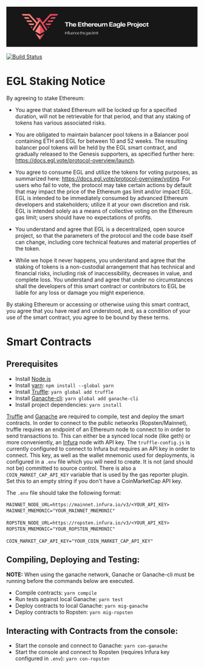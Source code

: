 ![EGL Logo][logo]

[![Build Status](https://travis-ci.com/bloXroute-Labs/egl_genesis.svg?token=7P16gQwBsynsaBwrjxuH&branch=master)](https://travis-ci.com/bloXroute-Labs/egl_genesis)

# EGL Staking Notice
By agreeing to stake Ethereum:

- You agree that staked Ethereum will be locked up for a specified duration, will not be retrievable for that period, and that any staking of tokens has various associated risks.

- You are obligated to maintain balancer pool tokens  in a Balancer pool containing ETH and EGL for between 10 and 52 weeks. The resulting balancer pool tokens will be held by the EGL smart contract, and gradually released to the Genesis supporters, as specified further here: https://docs.egl.vote/protocol-overview/launch.

- You agree to consume EGL and utilize the tokens for voting purposes, as summarized here: https://docs.egl.vote/protocol-overview/voting. For users who fail to vote, the protocol may take certain actions by default that may impact the price of the Ethereum gas limit and/or impact EGL. EGL is intended to be immediately consumed by advanced Ethereum developers and stakeholders; utilize it at your own discretion and risk. EGL is intended solely as a means of collective voting on the Ethereum gas limit; users should have no expectations of profits.

- You understand and agree that EGL is a decentralized, open source project, so that the parameters of the protocol and the code base itself can change, including core technical features and material properties of the token.

- While we hope it never happens, you understand and agree that the staking of tokens is a non-custodial arrangement that has technical and financial risks, including risk of inaccessibility, decreases in value, and complete loss. You understand and agree that under no circumstances shall the developers of this smart contract or contributors to EGL be liable for any loss or damage you might experience.

By staking Ethereum or accessing or otherwise using this smart contract, you agree that you have read and understood, and, as a condition of your use of the smart contract, you agree to be bound by these terms.

# Smart Contracts
## Prerequisites
+ Install [Node.js][node.js]
+ Install [yarn][yarn]: `npm install --global yarn`
+ Install [Truffle][truffle]: `yarn global add truffle`
+ Install [Ganache-cli][ganache-cli]: `yarn global add ganache-cli`
+ Install project dependencies: `yarn install`

[Truffle][truffle] and [Ganache][ganache] are required to compile, test and deploy the smart contracts. In order to connect to the public networks (Ropsten/Mainnet), truffle requires an endpoint of an Ethereum node to connect to in order to send transactions to. This can either be a synced local node (like geth) or more conveniently, an [Infura][infura] node with API key. The `truffle-config.js` is currently configured to connect to Infura but requires an API key in order to connect. This key, as well as the wallet mnemonic used for deployments, is configured in a `.env` file which you will need to create. It is not (and should not be) committed to source control. There is also a `COIN_MARKET_CAP_API_KEY` variable that is used by the gas reporter plugin. Set this to an empty string if you don't have a CoinMarketCap API key. 

The `.env` file should take the following format:
```
MAINNET_NODE_URL=https://mainnet.infura.io/v3/<YOUR_API_KEY>
MAINNET_MNEMONIC="YOUR_MAINNET_MNEMONIC"

ROPSTEN_NODE_URL=https://ropsten.infura.io/v3/<YOUR_API_KEY>
ROPSTEN_MNEMONIC="YOUR_ROPSTEN_MNEMONIC"

COIN_MARKET_CAP_API_KEY="YOUR_COIN_MARKET_CAP_API_KEY"
```

## Compiling, Deploying and Testing:
**NOTE:** When using the ganache network, Ganache or Ganache-cli must be running before the commands below are executed.
+ Compile contracts: `yarn compile`  
+ Run tests against local Ganache: `yarn test`  
+ Deploy contracts to local Ganache: `yarn mig-ganache`  
+ Deploy contracts to Ropsten: `yarn mig-ropsten`

## Interacting with Contracts from the console:
+ Start the console and connect to Ganache: `yarn con-ganache`  
+ Start the console and connect to Ropsten (requires Infura key configured in `.env`): `yarn con-ropsten`

[logo]: assets/GithubBanner.svg
[truffle]: https://www.trufflesuite.com/truffle
[ganache]: https://www.trufflesuite.com/ganache
[ganache-cli]: https://github.com/trufflesuite/ganache-cli/blob/master/README.md
[infura]: https://infura.io/
[node.js]: https://nodejs.org/en/download/
[yarn]: https://yarnpkg.com/getting-started/install
